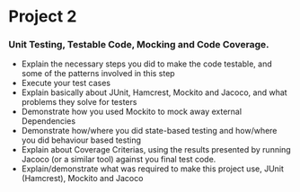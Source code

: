 # Project 2

### Unit Testing, Testable Code, Mocking and Code Coverage.

* Explain the necessary steps you did to make the code testable, and some of the patterns involved in this step
* Execute your test cases
* Explain basically about JUnit, Hamcrest, Mockito and Jacoco, and what problems they solve for testers
* Demonstrate how you used Mockito to mock away external Dependencies
* Demonstrate how/where you did state-based testing and how/where you did behaviour based testing
* Explain about Coverage Criterias, using the results presented by running Jacoco (or a similar tool) against you final test code.
* Explain/demonstrate what was required to make this project use, JUnit (Hamcrest), Mockito and Jacoco
